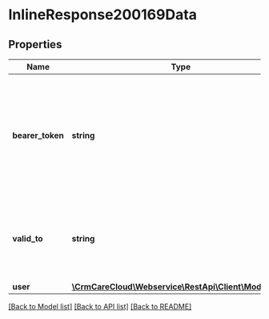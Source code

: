 # InlineResponse200169Data

## Properties
Name | Type | Description | Notes
------------ | ------------- | ------------- | -------------
**bearer_token** | **string** | Authentication bearer token for an user. Token can be used for authentication in REST API with Bearer Authentication (more information about it [here](#section/Authorization/bearerAuth)). | [optional] 
**valid_to** | **string** | Date and time (local time zone of the project) of the token validity.   *(YYYY-MM-DD HH:MM:SS)* | [optional] 
**user** | [**\CrmCareCloud\Webservice\RestApi\Client\Model\User**](User.md) |  | [optional] 

[[Back to Model list]](../../README.md#documentation-for-models) [[Back to API list]](../../README.md#documentation-for-api-endpoints) [[Back to README]](../../README.md)

